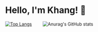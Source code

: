 
# Hello, I'm Khang! 👋
[![Top Langs](https://github-readme-stats.vercel.app/api/top-langs/?username=daoduykhangg&layout=compact&langs_count=8)](https://github.com/anuraghazra/github-readme-stats)    &nbsp; &nbsp; &nbsp; &nbsp;      ![Anurag's GitHub stats](https://github-readme-stats.vercel.app/api?username=daoduykhangg&show_icons=true&count_private=true&include_all_commits=true)
